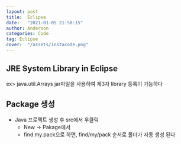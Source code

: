 ```yaml
---
layout: post
title:  Eclipse
date:   "2021-01-05 21:50:15"
author: Anderson
categories: Code
tag: Eclipse
cover:  "/assets/instacode.png"
---
```



## JRE System Library in Eclipse

ex> java.util.Arrays
jar파일을 사용하여 제3자 library 등록이 가능하다


## Package 생성

* Java 프로젝트 생성 후 src에서 우클릭
    - New -> Pakage에서
    - find.my.pack으로 하면, find/my/pack 순서로 폴더가 자동 생성 된다



